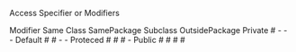 Access Specifier or Modifiers

Modifier    Same Class    SamePackage    Subclass    OutsidePackage
Private        #               -             -              -
Default        #               #             -              -
Proteced       #               #             #              -
Public         #               #             #              #
